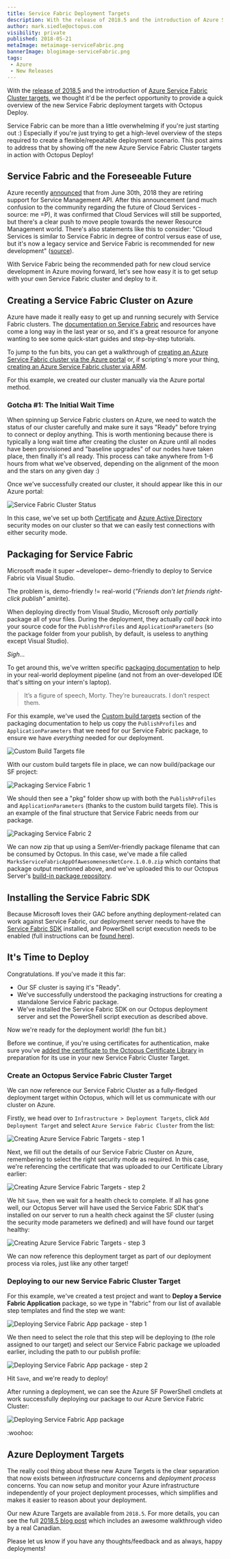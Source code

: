 ```yaml
---
title: Service Fabric Deployment Targets
description: With the release of 2018.5 and the introduction of Azure Service Fabric Cluster targets, we thought it'd be the perfect opportunity to provide a quick overview of the new Service Fabric deployment targets with Octopus Deploy.
author: mark.siedle@octopus.com
visibility: private
published: 2018-05-21
metaImage: metaimage-serviceFabric.png
bannerImage: blogimage-serviceFabric.png
tags:
 - Azure
 - New Releases
---
```


With the [release of 2018.5](https://octopus.com/blog/octopus-release-2018.5) and the introduction of [Azure Service Fabric Cluster targets](https://octopus.com/blog/paas-targets), we thought it'd be the perfect opportunity to provide a quick overview of the new Service Fabric deployment targets with Octopus Deploy.

Service Fabric can be more than a little overwhelming if you're just starting out :) Especially if you're just trying to get a high-level overview of the steps required to create a flexible/repeatable deployment scenario. This post aims to address that by showing off the new Azure Service Fabric Cluster targets in action with Octopus Deploy!

## Service Fabric and the Foreseeable Future

Azure recently [announced](https://blogs.msdn.microsoft.com/appserviceteam/2018/03/12/deprecating-service-management-apis-support-for-azure-app-services/) that from June 30th, 2018 they are retiring support for Service Management API. After this announcement (and much confusion to the community regarding the future of Cloud Services - source: me =P), it was confirmed that Cloud Services will still be supported, but there's a clear push to move people towards the newer Resource Management world. There's also statements like this to consider: "Cloud Services is similar to Service Fabric in degree of control versus ease of use, but it's now a legacy service and Service Fabric is recommended for new development" ([source](https://docs.microsoft.com/en-us/azure/app-service/choose-web-site-cloud-service-vm)).

With Service Fabric being the recommended path for new cloud service development in Azure moving forward, let's see how easy it is to get setup with your own Service Fabric cluster and deploy to it.

## Creating a Service Fabric Cluster on Azure

Azure have made it really easy to get up and running securely with Service Fabric clusters. The [documentation on Service Fabric](https://docs.microsoft.com/en-us/azure/service-fabric/) and resources have come a long way in the last year or so, and it's a great resource for anyone wanting to see some quick-start guides and step-by-step tutorials.

To jump to the fun bits, you can get a walkthrough of [creating an Azure Service Fabric cluster via the Azure portal](https://docs.microsoft.com/en-us/azure/service-fabric/service-fabric-cluster-creation-via-portal) or, if scripting's more your thing, [creating an Azure Service Fabric cluster via ARM](https://docs.microsoft.com/en-us/azure/service-fabric/service-fabric-cluster-creation-via-arm).

For this example, we created our cluster manually via the Azure portal method.

### Gotcha #1: The Initial Wait Time

When spinning up Service Fabric clusters on Azure, we need to watch the status of our cluster carefully and make sure it says "Ready" before trying to connect or deploy anything. This is worth mentioning because there is typically a long wait time after creating the cluster on Azure until all nodes have been provisioned and "baseline upgrades" of our nodes have taken place, then finally it's all ready. This process can take anywhere from 1-6 hours from what we've observed, depending on the alignment of the moon and the stars on any given day :)

Once we've successfully created our cluster, it should appear like this in our Azure portal:

![Service Fabric Cluster Status](sf-cluster-status.png "width=500")

In this case, we've set up both [Certificate](https://octopus.com/docs/deploying-applications/azure-deployments/deploying-to-service-fabric/connecting-securely-with-client-certificates) and [Azure Active Directory](https://octopus.com/docs/deploying-applications/azure-deployments/deploying-to-service-fabric/connecting-securely-with-azure-active-directory) security modes on our cluster so that we can easily test connections with either security mode.

## Packaging for Service Fabric

Microsoft made it super ~developer~ demo-friendly to deploy to Service Fabric via Visual Studio.

The problem is, demo-friendly != real-world (_"Friends don't let friends right-click publish"_ amirite).

When deploying directly from Visual Studio, Microsoft only _partially_ package all of your files. During the deployment, they actually _call back_ into your source code for the `PublishProfiles` and `ApplicationParameters` (so the package folder from your publish, by default, is useless to anything except Visual Studio).

_Sigh..._

To get around this, we've written specific [packaging documentation](https://octopus.com/docs/deploying-applications/azure-deployments/service-fabric/packaging) to help in your real-world deployment pipeline (and not from an over-developed IDE that's sitting on your intern's laptop).

> It’s a figure of speech, Morty. They’re bureaucrats. I don’t respect them.

For this example, we've used the [Custom build targets](https://octopus.com/docs/deploying-applications/azure-deployments/service-fabric/packaging#custom-build-targets) section of the packaging documentation to help us copy the `PublishProfiles` and `ApplicationParameters` that we need for our Service Fabric package, to ensure we have _everything_ needed for our deployment.

![Custom Build Targets file](sf-solution-targets.png "width=500")

With our custom build targets file in place, we can now build/package our SF project:

![Packaging Service Fabric 1](sf-package1.png "width=500")

We should then see a "pkg" folder show up with both the `PublishProfiles` and `ApplicationParameters` (thanks to the custom build targets file). This is an example of the final structure that Service Fabric needs from our package.

![Packaging Service Fabric 2](sf-package2.png "width=500")

We can now zip that up using a SemVer-friendly package filename that can be consumed by Octopus. In this case, we've made a file called `MarksServiceFabricAppOfAwesomenessNetCore.1.0.0.zip` which contains that package output mentioned above, and we've uploaded this to our Octopus Server's [build-in package repository](https://octopus.com/docs/packaging-applications/package-repositories/pushing-packages-to-the-built-in-repository).

## Installing the Service Fabric SDK

Because Microsoft loves their GAC before anything deployment-related can work against Service Fabric, our deployment server needs to have the [Service Fabric SDK](https://g.octopushq.com/ServiceFabricSdkDownload) installed, and PowerShell script execution needs to be enabled (full instructions can be [found here](https://octopus.com/docs/deploying-applications/azure-deployments/deploying-to-service-fabric/deploying-a-package-to-a-service-fabric-cluster)).

## It's Time to Deploy

Congratulations. If you've made it this far:

- Our SF cluster is saying it's "Ready".
- We've successfully understood the packaging instructions for creating a standalone Service Fabric package.
- We've installed the Service Fabric SDK on our Octopus deployment server and set the PowerShell script execution as described above.

Now we're ready for the deployment world! (the fun bit.)

Before we continue, if you're using certificates for authentication, make sure you've [added the certificate to the Octopus Certificate Library](https://octopus.com/docs/deploying-applications/certificates/add-certificate) in preparation for its use in your new Service Fabric Cluster Target.

### Create an Octopus Service Fabric Cluster Target

We can now reference our Service Fabric Cluster as a fully-fledged deployment target within Octopus, which will let us communicate with our cluster on Azure.

Firstly, we head over to `Infrastructure > Deployment Targets`, click `Add Deployment Target` and select `Azure Service Fabric Cluster` from the list:

![Creating Azure Service Fabric Targets - step 1](sf-create-target1.png "width=500")

Next, we fill out the details of our Service Fabric Cluster on Azure, remembering to select the right security mode as required. In this case, we're referencing the certificate that was uploaded to our Certificate Library earlier:

![Creating Azure Service Fabric Targets - step 2](sf-create-target2.png "width=500")

We hit `Save`, then we wait for a health check to complete. If all has gone well, our Octopus Server will have used the Service Fabric SDK that's installed on our server to run a health check against the SF cluster (using the security mode parameters we defined) and will have found our target healthy:

![Creating Azure Service Fabric Targets - step 3](sf-create-target3.png "width=500")

We can now reference this deployment target as part of our deployment process via roles, just like any other target!

### Deploying to our new Service Fabric Cluster Target

For this example, we've created a test project and want to **Deploy a Service Fabric Application** package, so we type in "fabric" from our list of available step templates and find the step we want:

![Deploying Service Fabric App package - step 1](sf-step1.png "width=500")

We then need to select the role that this step will be deploying to (the role assigned to our target) and select our Service Fabric package we uploaded earlier, including the path to our publish profile:

![Deploying Service Fabric App package - step 2](sf-step2.png "width=500")

Hit `Save`, and we're ready to deploy!

After running a deployment, we can see the Azure SF PowerShell cmdlets at work successfully deploying our package to our Azure Service Fabric Cluster:

![Deploying Service Fabric App package](sf-deploy.png "width=500")

:woohoo:

## Azure Deployment Targets

The really cool thing about these new Azure Targets is the clear separation that now exists between _infrastructure_ concerns and _deployment process_ concerns. You can now setup and monitor your Azure infrastructure independently of your project deployment processes, which simplifies and makes it easier to reason about your deployment.

Our new Azure Targets are available from `2018.5`. For more details, you can see the full [2018.5 blog post](https://octopus.com/blog/octopus-release-2018.5) which includes an awesome walkthrough video by a real Canadian.

Please let us know if you have any thoughts/feedback and as always, happy deployments!
